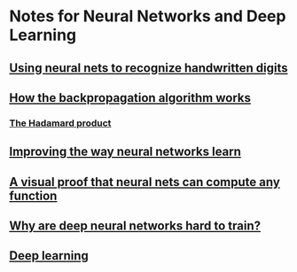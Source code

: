 # Notes for Neural Networks and Deep Learning

## [Using neural nets to recognize handwritten digits](http://neuralnetworksanddeeplearning.com/chap1.html)


## [How the backpropagation algorithm works](http://neuralnetworksanddeeplearning.com/chap2.html)

### [The Hadamard product](http://neuralnetworksanddeeplearning.com/chap2.html#the_hadamard_product_$s_\odot_t$)


## [Improving the way neural networks learn](http://neuralnetworksanddeeplearning.com/chap3.html)


## [A visual proof that neural nets can compute any function](http://neuralnetworksanddeeplearning.com/chap4.html)


## [Why are deep neural networks hard to train?](http://neuralnetworksanddeeplearning.com/chap5.html)


## [Deep learning](http://neuralnetworksanddeeplearning.com/chap6.html)
